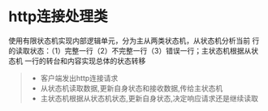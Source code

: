 
http连接处理类
===============
使用有限状态机实现内部逻辑单元，分为主从两类状态机，从状态机分析当前
行的读取状态：（1）完整一行（2）不完整一行（3）错误一行；主状态机根据从状态机
一行的转台和内容实现总体的状态转移
> * 客户端发出http连接请求
> * 从状态机读取数据,更新自身状态和接收数据,传给主状态机
> * 主状态机根据从状态机状态,更新自身状态,决定响应请求还是继续读取
